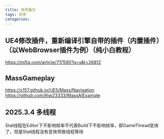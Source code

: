 ```yaml
---
title: 杂项备忘
tags: 杂项
categories: 
---
```


## UE4修改插件，重新编译引擎自带的插件（内置插件）（以WebBrowser插件为例）（纯小白教程）
https://mi5g.com/article/717590?q=s&t=26812

## MassGameplay
https://x157.github.io/UE5/Mass/Navigation
https://github.com/lhw23333/MassAIExample



## 2025.3.4 多线程
Stat线程在Editor下不影响帧率不代表Build下不影响帧率，即GameThread变快了，但是Stat线程没有变快导致线程等待